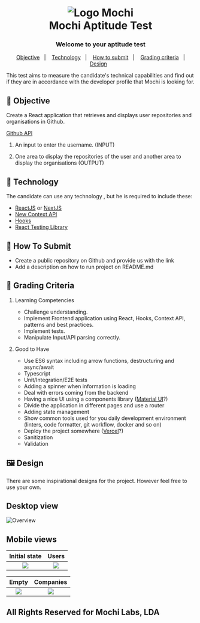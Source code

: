 <h1 align="center">  
    <img alt="Logo Mochi" src="mochi-labs.png" />  
    <br>  
    Mochi Aptitude Test  
    <br>  
</h1>  

<h3 align="center">  
Welcome to your aptitude test  
</h3>  
<p align="center">  
&nbsp;&nbsp;  
  <a href="#medal_sports-objective">Objective</a>&nbsp;&nbsp;&nbsp;|&nbsp;&nbsp;&nbsp;  
  <a href="#rocket-technology">Technology</a>&nbsp;&nbsp;&nbsp;|&nbsp;&nbsp;&nbsp;  
  <a href="#information_desk_person-how-to-submit">How to submit</a>&nbsp;&nbsp;&nbsp;|&nbsp;&nbsp;&nbsp;  
  <a href="#test_tube-grading-criteria">Grading criteria</a>&nbsp;&nbsp;&nbsp;|&nbsp;&nbsp;&nbsp;
  <a href="#framed_picture-design">Design</a>&nbsp;&nbsp;&nbsp;
</p>  

This test aims to measure the candidate's technical capabilities and find out if they are in accordance with the developer profile that Mochi is looking for.

##  :medal_sports: Objective

Create a React application that retrieves and displays user repositories and organisations in Github.

[Github API](https://docs.github.com/en/rest)

1. An input to enter the username. (INPUT)

2. One area to display the repositories of the user and another area to display the organisations (OUTPUT)

## :rocket: Technology

The candidate can use any technology , but he is required to include these:

- [ReactJS](https://reactjs.org/) or [NextJS](https://nextjs.org/)
- [New Context API](https://reactjs.org/docs/context.html)
- [Hooks](https://reactjs.org/docs/hooks-intro.html)
- [React Testing Library](https://testing-library.com/docs/react-testing-library/intro/)

## :information_desk_person: How To Submit

- Create a public repository on Github and provide us with the link
- Add a description on how to run project on README.md

##  :test_tube: Grading Criteria

1. Learning Competencies
   * Challenge understanding.
   * Implement Frontend application using React, Hooks, Context API, patterns and best practices.
   * Implement tests.
   * Manipulate Input/API parsing correctly.


2. Good to Have
   * Use ES6 syntax including arrow functions, destructuring and async/await
   * Typescript
   * Unit/Integration/E2E tests
   * Adding a spinner when information is loading
   * Deal with errors coming from the backend
   * Having a nice UI using a components library ([Material UI](https://material-ui.com/)?)
   * Divide the application in different pages and use a router
   * Adding state management
   * Show common tools used for you daily development environment (linters, code formatter, git workflow, docker and so on)
   * Deploy the project somewhere ([Vercel](https://vercel.com/)?)
   * Sanitization
   * Validation

## :framed_picture: Design

There are some inspirational designs for the project. However feel free to use your own.

## Desktop view
![Overview](images/1280.png)

## Mobile views
Initial state              |  Users
:-------------------------:|:-------------------------:
![](images/375.1.png)      |  ![](images/375.2.png)

Empty                      |  Companies
:-------------------------:|:-------------------------:
![](images/375.3.png)      |  ![](images/375.4.png)

## All Rights Reserved for Mochi Labs, LDA
